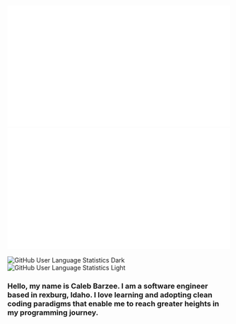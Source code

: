 ![GitHub User Statistics Dark](https://raw.githubusercontent.com/calebbarzee/profile_stats/master/generated/overview.svg#gh-dark-mode-only)
![GitHub User Statistics Light](https://raw.githubusercontent.com/calebbarzee/profile_stats/master/generated/overview.svg#gh-light-mode-only)

![GitHub User Language Statistics Dark](https://raw.githubusercontent.com/username/profile_stats/master/generated/languages.svg#gh-dark-mode-only)
![GitHub User Language Statistics Light](https://raw.githubusercontent.com/username/profile_stats/master/generated/languages.svg#gh-light-mode-only)

### Hello, my name is Caleb Barzee. I am a software engineer based in rexburg, Idaho. I love learning and adopting clean coding paradigms that enable me to reach greater heights in my programming journey.
